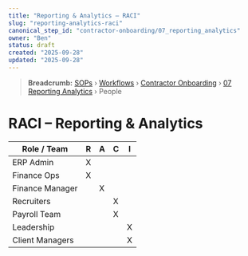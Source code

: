 ```yaml
---
title: "Reporting & Analytics – RACI"
slug: "reporting-analytics-raci"
canonical_step_id: "contractor-onboarding/07_reporting_analytics"
owner: "Ben"
status: draft
created: "2025-09-28"
updated: "2025-09-28"
---
```


> **Breadcrumb:** [SOPs](/docs/sop/README.md) › [Workflows](/docs/sop/workflow/README.md) › [Contractor Onboarding](../) › [07 Reporting Analytics](../07_reporting_analytics/README.md) › People


# RACI – Reporting & Analytics

| Role / Team       | R | A | C | I |
|-------------------|---|---|---|---|
| ERP Admin         | X |   |   |   |
| Finance Ops       | X |   |   |   |
| Finance Manager   |   | X |   |   |
| Recruiters        |   |   | X |   |
| Payroll Team      |   |   | X |   |
| Leadership        |   |   |   | X |
| Client Managers   |   |   |   | X |
